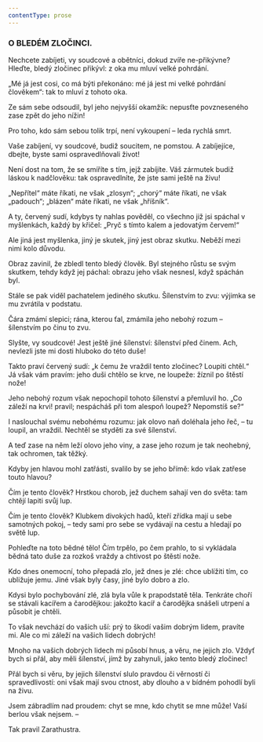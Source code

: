 ```yaml
---
contentType: prose
---
```


### O BLEDÉM ZLOČINCI.

Nechcete zabíjeti, vy soudcové a obětníci, dokud zvíře ne-přikývne? Hleďte, bledý zločinec přikývl: z oka mu mluví velké pohrdání.

„Mé já jest cosi, co má býti překonáno: mé já jest mi velké pohrdání člověkem“: tak to mluví z tohoto oka.

Ze sám sebe odsoudil, byl jeho nejvyšší okamžik: nepusťte povzneseného zase zpět do jeho nížin!

Pro toho, kdo sám sebou tolik trpí, není vykoupení – leda rychlá smrt.

Vaše zabíjení, vy soudcové, budiž soucitem, ne pomstou. A zabíjejíce, dbejte, byste sami ospravedlňovali život!

Není dost na tom, že se smíříte s tím, jejž zabíjíte. Váš zármutek budiž láskou k nadčlověku: tak ospravedlníte, že jste sami ještě na živu!

„Nepřítel“ máte říkati, ne však „zlosyn“; „chorý“ máte říkati, ne však „padouch“; „blázen“ máte říkati, ne však „hříšník“.

A ty, červený sudí, kdybys ty nahlas pověděl, co všechno již jsi spáchal v myšlenkách, každý by křičel: „Pryč s tímto kalem a jedovatým červem!“

Ale jiná jest myšlenka, jiný je skutek, jiný jest obraz skutku. Neběží mezi nimi kolo důvodu.

Obraz zavinil, že zbledl tento bledý člověk. Byl stejného růstu se svým skutkem, tehdy když jej páchal: obrazu jeho však nesnesl, když spáchán byl.

Stále se pak viděl pachatelem jediného skutku. Šílenstvím to zvu: výjimka se mu zvrátila v podstatu.

Čára zmámí slepici; rána, kterou ťal, zmámila jeho nebohý rozum – šílenstvím po činu to zvu.

Slyšte, vy soudcové! Jest ještě jiné šílenství: šílenství před činem. Ach, nevlezli jste mi dosti hluboko do této duše!

Takto praví červený sudí: „k čemu že vraždil tento zločinec? Loupiti chtěl.“ Já však vám pravím: jeho duši chtělo se krve, ne loupeže: žíznil po štěstí nože!

Jeho nebohý rozum však nepochopil tohoto šílenství a přemluvil ho. „Co záleží na krvi! pravil; nespácháš při tom alespoň loupež? Nepomstíš se?“

I naslouchal svému nebohému rozumu: jak olovo naň doléhala jeho řeč, – tu loupil, an vraždil. Nechtěl se styděti za své šílenství.

A teď zase na něm leží olovo jeho viny, a zase jeho rozum je tak neohebný, tak ochromen, tak těžký.

Kdyby jen hlavou mohl zatřásti, svalilo by se jeho břímě: kdo však zatřese touto hlavou?

Čím je tento člověk? Hrstkou chorob, jež duchem sahají ven do světa: tam chtějí lapiti svůj lup.

Čím je tento člověk? Klubkem divokých hadů, kteří zřídka mají u sebe samotných pokoj, – tedy sami pro sebe se vydávají na cestu a hledají po světě lup.

Pohleďte na toto bědné tělo! Čím trpělo, po čem prahlo, to si vykládala bědná tato duše za rozkoš vraždy a chtivost po štěstí nože.

Kdo dnes onemocní, toho přepadá zlo, jež dnes je zlé: chce ublížiti tím, co ubližuje jemu. Jiné však byly časy, jiné bylo dobro a zlo.

Kdysi bylo pochybování zlé, zlá byla vůle k prapodstatě těla. Tenkráte choří se stávali kacířem a čarodějkou: jakožto kacíř a čarodějka snášeli utrpení a působit je chtěli.

To však nevchází do vašich uší: prý to škodí vašim dobrým lidem, pravíte mi. Ale co mi záleží na vašich lidech dobrých!

Mnoho na vašich dobrých lidech mi působí hnus, a věru, ne jejich zlo. Vždyť bych si přál, aby měli šílenství, jímž by zahynuli, jako tento bledý zločinec!

Přál bych si věru, by jejich šílenství slulo pravdou či věrností či spravedlivostí: oni však mají svou ctnost, aby dlouho a v bídném pohodlí byli na živu.

Jsem zábradlím nad proudem: chyt se mne, kdo chytit se mne může! Vaší berlou však nejsem. –

  

Tak pravil Zarathustra.
